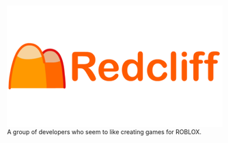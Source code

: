 ![logo](globalassets/logo-fullname.png)
A group of developers who seem to like creating games for ROBLOX.
